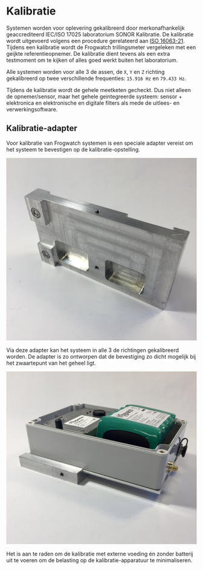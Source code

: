 # Kalibratie

Systemen worden voor oplevering gekalibreerd door merkonafhankelijk geaccrediteerd IEC/ISO 17025 laboratorium SONOR Kalibratie. De kalibratie wordt uitgevoerd volgens een procedure gerelateerd aan [ISO 16063-21](https://www.iso.org/standard/27053.html). Tijdens een kalibratie wordt de Frogwatch trillingsmeter vergeleken met een geijkte referentieopnemer. De kalibratie dient tevens als een extra testmoment om te kijken of alles goed werkt buiten het laboratorium.

Alle systemen worden voor alle 3 de assen, de `X`, `Y` en `Z` richting gekalibreerd op twee verschillende frequenties: `15.916 Hz` en `79.433 Hz`.

Tijdens de kalibratie wordt de gehele meetketen gecheckt. Dus niet alleen de opnemer/sensor, maar het gehele geintegreerde systeem: sensor + elektronica en elektronische en digitale filters als mede de uitlees- en verwerkingsoftware.

## Kalibratie-adapter

Voor kalibratie van Frogwatch systemen is een speciale adapter vereist om het systeem te bevestigen op de kalibratie-opstelling.

![Kalibratieadapter](img/kalibratieadapter.jpg)

Via deze adapter kan het systeem in alle 3 de richtingen gekalibreerd worden. De adapter is zo ontworpen dat de bevestiging zo dicht mogelijk bij het zwaartepunt van het geheel ligt.

![Kalibratieadapter](img/kalibratie_meter.jpg)

Het is aan te raden om de kalibratie met externe voeding én zonder batterij uit te voeren om de belasting op de kalibratie-apparatuur te minimaliseren.